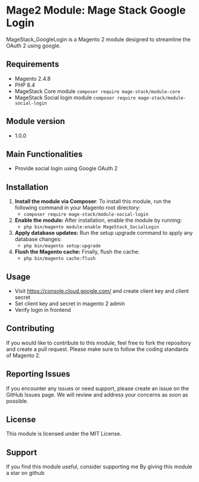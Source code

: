 # Mage2 Module: Mage Stack Google Login
MageStack_GoogleLogin is a Magento 2 module designed to streamline the OAuth 2 using google.

## Requirements
- Magento 2.4.8
- PHP 8.4
- MageStack Core module
    ``composer require mage-stack/module-core``
- MageStack Social login module
    ``composer require mage-stack/module-social-login``

## Module version
- 1.0.0

## Main Functionalities
- Provide social login using Google OAuth 2

## Installation
1. **Install the module via Composer**:
    To install this module, run the following command in your Magento root directory:
    - ``composer require mage-stack/module-social-login``
2. **Enable the module:**
    After installation, enable the module by running:
   - ``php bin/magento module:enable MageStack_SocialLogin``
3. **Apply database updates:**
    Run the setup upgrade command to apply any database changes:
    - ``php bin/magento setup:upgrade``
4. **Flush the Magento cache:**
    Finally, flush the cache:
   -  ``php bin/magento cache:flush``

## Usage
- Visit https://console.cloud.google.com/ and create client key and client secret 
- Set client key and secret in magento 2 admin
- Verify login in frontend

## Contributing
If you would like to contribute to this module, feel free to fork the repository and create a pull request. Please make sure to follow the coding standards of Magento 2.

## Reporting Issues
If you encounter any issues or need support, please create an issue on the GitHub Issues page. We will review and address your concerns as soon as possible.

## License
This module is licensed under the MIT License.

## Support
If you find this module useful, consider supporting me By giving this module a star on github